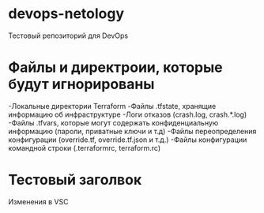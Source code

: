 # devops-netology

Тестовый репозиторий для DevOps

# Файлы и директроии, которые будут игнорированы

-Локальные директории Terraform
-Файлы .tfstate, хранящие информацию об инфраструктуре
-Логи отказов (crash.log, crash.*.log)
-Файлы .tfvars, которые могут содержать конфиденциальную информацию (пароли, приватные ключи и т.д)
-Файлы переопределения конфигурации (override.tf, override.tf.json и т.д.)
-Файлы конфигурации командной строки (.terraformrc, terraform.rc)

# Тестовый заголвок
Изменения в VSC